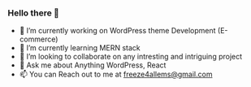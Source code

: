 ### Hello there 👋



- 🔭 I’m currently working on WordPress theme Development (E-commerce)
- 🌱 I’m currently learning MERN stack
- 👯 I’m looking to collaborate on any intresting and intriguing project
- 💬 Ask me about Anything WordPress, React
- 📫 You can Reach out to me at freeze4allems@gmail.com
